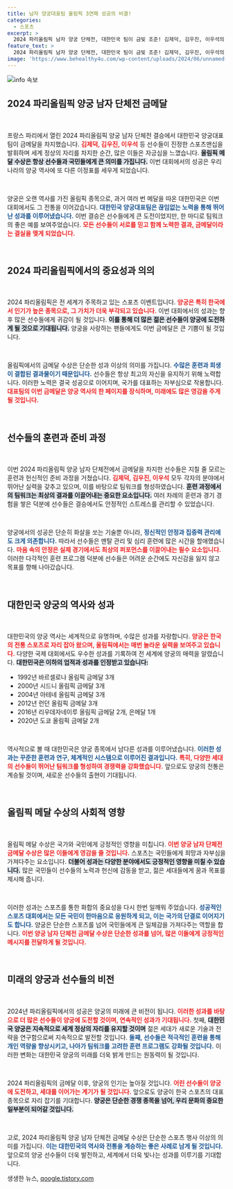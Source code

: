 ```yaml
---
title: 남자 양궁대표팀 올림픽 3연패 성공의 비결!
categories:
  - 스포츠
excerpt: >
  2024 파리올림픽 남자 양궁 단체전, 대한민국 팀이 금빛 조준! 김제덕, 김우진, 이우석의 환상적인 팀워크로 금메달의 영광을 차지한 순간을 놓치지 마세요!
feature_text: >
  2024 파리올림픽 남자 양궁 단체전, 대한민국 팀이 금빛 조준! 김제덕, 김우진, 이우석의 환상적인 팀워크로 금메달의 영광을 차지한 순간을 놓치지 마세요!
image: 'https://www.behealthy4u.com/wp-content/uploads/2024/06/unnamed-file.png'
---
```


<p><img src="https://www.behealthy4u.com/wp-content/uploads/2024/06/unnamed-file.png" alt="info 속보" /></p>

<h2 data-ke-size="size26">2024 파리올림픽 양궁 남자 단체전 금메달</h2>

<p data-ke-size="size16">&nbsp;</p>

<p data-ke-size="size16">프랑스 파리에서 열린 2024 파리올림픽 양궁 남자 단체전 결승에서 대한민국 양궁대표팀이 금메달을 차지했습니다. <b><span style="color: #ee2323;">김제덕, 김우진, 이우석</span></b> 등 선수들이 진정한 스포츠맨십을 발휘하며 세계 정상의 자리를 차지한 순간, 많은 이들은 자긍심을 느꼈습니다. <b><span style="background-color: #21538527;">올림픽 메달 수상은 항상 선수들과 국민들에게 큰 의미를 가집니다.</span></b> 이번 대회에서의 성공은 우리나라의 양궁 역사에 또 다른 이정표를 세우게 되었습니다.</p>

<p data-ke-size="size16">&nbsp;</p>

<p>양궁은 오랜 역사를 가진 올림픽 종목으로, 과거 여러 번 메달을 따온 대한민국은 이번 대회에서도 그 전통을 이어갔습니다. <b><span style="color: #1a5490;">대한민국 양궁대표팀은 끊임없는 노력을 통해 뛰어난 성과를 이루어냈습니다.</span></b> 이번 결승은 선수들에게 큰 도전이었지만, 한 마디로 팀워크의 좋은 예를 보여주었습니다. <b><span style="color: #ee2323;">모든 선수들이 서로를 믿고 함께 노력한 결과, 금메달이라는 결실을 맺게 되었습니다.</span></b></p>

<p data-ke-size="size16">&nbsp;</p>

<h2 data-ke-size="size26">2024 파리올림픽에서의 중요성과 의의</h2>

<p data-ke-size="size16">&nbsp;</p>

<p data-ke-size="size16">2024 파리올림픽은 전 세계가 주목하고 있는 스포츠 이벤트입니다. <b><span style="color: #ee2323;">양궁은 특히 한국에서 인기가 높은 종목으로, 그 가치가 더욱 부각되고 있습니다.</span></b> 이번 대회에서의 성과는 향후 많은 선수들에게 귀감이 될 것입니다. <b><span style="background-color: #21538527;">이를 통해 더 많은 젊은 선수들이 양궁에 도전하게 될 것으로 기대됩니다.</span></b> 양궁을 사랑하는 팬들에게도 이번 금메달은 큰 기쁨이 될 것입니다.</p>

<p data-ke-size="size16">&nbsp;</p>

<p>올림픽에서의 금메달 수상은 단순한 성과 이상의 의미를 가집니다. <b><span style="color: #1a5490;">수많은 훈련과 희생이 결합된 결과물이기 때문입니다.</span></b> 선수들은 항상 최고의 자신을 유지하기 위해 노력합니다. 이러한 노력은 결국 성공으로 이어지며, 국가를 대표하는 자부심으로 작용합니다. <b><span style="color: #ee2323;">대표팀의 이번 금메달은 양궁 역사의 한 페이지를 장식하며, 미래에도 많은 영감을 주게 될 것입니다.</span></b></p>

<p data-ke-size="size16">&nbsp;</p>

<h2 data-ke-size="size26">선수들의 훈련과 준비 과정</h2>

<p data-ke-size="size16">&nbsp;</p>

<p data-ke-size="size16">이번 2024 파리올림픽 양궁 남자 단체전에서 금메달을 차지한 선수들은 지칠 줄 모르는 훈련과 헌신적인 준비 과정을 거쳤습니다. <b><span style="color: #ee2323;">김제덕, 김우진, 이우석</span></b> 모두 각자의 분야에서 뛰어난 실력을 갖추고 있으며, 이를 바탕으로 팀워크를 형성하였습니다. <b><span style="background-color: #21538527;">훈련 과정에서의 팀워크는 최상의 결과를 이끌어내는 중요한 요소입니다.</span></b> 여러 차례의 훈련과 경기 경험을 쌓은 덕분에 선수들은 결승에서도 안정적인 스트레스를 관리할 수 있었습니다.</p>

<p data-ke-size="size16">&nbsp;</p>

<p>양궁에서의 성공은 단순히 화살을 쏘는 기술뿐 아니라, <b><span style="color: #1a5490;">정신적인 안정과 집중력 관리에도 크게 의존합니다.</span></b> 따라서 선수들은 멘탈 관리 및 심리 훈련에 많은 시간을 할애했습니다. <b><span style="color: #ee2323;">마음 속의 안정은 실제 경기에서도 최상의 퍼포먼스를 이끌어내는 필수 요소입니다.</span></b> 이러한 다각적인 훈련 프로그램 덕분에 선수들은 어려운 순간에도 자신감을 잃지 않고 목표를 향해 나아갔습니다.</p>

<p data-ke-size="size16">&nbsp;</p>

<h2 data-ke-size="size26">대한민국 양궁의 역사와 성과</h2>

<p data-ke-size="size16">&nbsp;</p>

<p data-ke-size="size16">대한민국의 양궁 역사는 세계적으로 유명하며, 수많은 성과를 자랑합니다. <b><span style="color: #ee2323;">양궁은 한국의 전통 스포츠로 자리 잡아 왔으며, 올림픽에서는 매번 놀라운 실력을 보여주고 있습니다.</span></b> 다양한 국제 대회에서도 우수한 성과를 기록하여 전 세계에 양궁의 매력을 알렸습니다. <b><span style="background-color: #21538527;">대한민국은 이하의 업적과 성과를 인정받고 있습니다:</span></b> 

<ul>
    <li>1992년 바르셀로나 올림픽 금메달 3개</li>
    <li>2000년 시드니 올림픽 금메달 3개</li>
    <li>2004년 아테네 올림픽 금메달 3개</li>
    <li>2012년 런던 올림픽 금메달 3개</li>
    <li>2016년 리우데자네이루 올림픽 금메달 2개, 은메달 1개</li>
    <li>2020년 도쿄 올림픽 금메달 2개</li>
</ul>

<p data-ke-size="size16">&nbsp;</p>

<p>역사적으로 볼 때 대한민국은 양궁 종목에서 남다른 성과를 이루어냈습니다. <b><span style="color: #1a5490;">이러한 성과는 꾸준한 훈련과 연구, 체계적인 시스템으로 이루어진 결과입니다.</span></b> <b><span style="color: #ee2323;">특히, 다양한 세대의 선수들이 뛰어난 팀워크를 형성하여 경쟁력을 강화했습니다.</span></b> 앞으로도 양궁의 전통은 계승될 것이며, 새로운 선수들의 출현이 기대됩니다.</p>

<p data-ke-size="size16">&nbsp;</p>

<h2 data-ke-size="size26">올림픽 메달 수상의 사회적 영향</h2>

<p data-ke-size="size16">&nbsp;</p>

<p data-ke-size="size16">올림픽 메달 수상은 국가와 국민에게 긍정적인 영향을 미칩니다. <b><span style="color: #ee2323;">이번 양궁 남자 단체전 금메달 수상은 많은 이들에게 영감을 줄 것입니다.</span></b> 스포츠는 국민들에게 희망과 자부심을 가져다주는 요소입니다. <b><span style="background-color: #21538527;">더불어 성과는 다양한 분야에서도 긍정적인 영향을 미칠 수 있습니다.</span></b> 많은 국민들이 선수들의 노력과 헌신에 감동을 받고, 젊은 세대들에게 꿈과 목표를 제시해 줍니다.</p>

<p data-ke-size="size16">&nbsp;</p>

<p>이러한 성과는 스포츠를 통한 화합의 중요성을 다시 한번 일깨워 주었습니다. <b><span style="color: #1a5490;">성공적인 스포츠 대회에서는 모든 국민이 한마음으로 응원하게 되고, 이는 국가의 단결로 이어지기도 합니다.</span></b> 양궁은 단순한 스포츠를 넘어 국민들에게 큰 일체감을 가져다주는 역할을 합니다. <b><span style="color: #ee2323;">이번 양궁 남자 단체전 금메달 수상은 단순한 성과를 넘어, 많은 이들에게 긍정적인 메시지를 전달하게 될 것입니다.</span></b></p>

<p data-ke-size="size16">&nbsp;</p>

<h2 data-ke-size="size26">미래의 양궁과 선수들의 비전</h2>

<p data-ke-size="size16">&nbsp;</p>

<p data-ke-size="size16">2024년 파리올림픽에서의 성공은 양궁의 미래에 큰 비전이 됩니다. <b><span style="color: #ee2323;">이러한 성과를 바탕으로 더 많은 선수들이 양궁에 도전할 것이며, 연속적인 성과가 기대됩니다.</span></b> 첫째, <b><span style="background-color: #21538527;">대한민국 양궁은 지속적으로 세계 정상의 자리를 유지할 것이며</span></b> 젊은 세대가 새로운 기술과 전략을 연구함으로써 지속적으로 발전할 것입니다. <b><span style="color: #1a5490;">둘째, 선수들은 적극적인 훈련을 통해 개인 역량을 향상시키고, 나아가 팀워크를 고려한 훈련 프로그램도 강화될 것입니다.</span></b> 이러한 변화는 대한민국 양궁의 미래를 더욱 밝게 만드는 원동력이 될 것입니다.</p>

<p data-ke-size="size16">&nbsp;</p>

<p>2024 파리올림픽의 금메달 이후, 양궁의 인기는 높아질 것입니다. <b><span style="color: #ee2323;">어린 선수들이 양궁에 도전하고, 세대를 이어가는 계기가 될 것입니다.</span></b> 앞으로도 양궁이 한국 스포츠의 대표 종목으로 자리 잡기를 기대합니다. <b><span style="background-color: #21538527;">양궁은 단순한 경쟁 종목을 넘어, 우리 문화의 중요한 일부분이 되어갈 것입니다.</span></b> </p>

<p data-ke-size="size16">&nbsp;</p>

<p>고로, 2024 파리올림픽 양궁 남자 단체전 금메달 수상은 단순한 스포츠 행사 이상의 의미를 가집니다. <b><span style="color: #1a5490;">이는 대한민국의 역사와 전통을 계승하는 좋은 사례로 남게 될 것입니다.</span></b> 앞으로의 양궁 선수들이 더욱 발전하고, 세계에서 더욱 빛나는 성과를 이루기를 기대합니다.</p>
생생한 뉴스, <a href="https://qoogle.tistory.com" rel="dofollow">qoogle.tistory.com</a>


